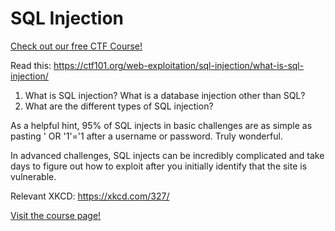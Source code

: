 # SQL Injection

[Check out our free CTF Course!](https://academy.hoppersroppers.org/mod/page/view.php?id=630)

Read this: <https://ctf101.org/web-exploitation/sql-injection/what-is-sql-injection/>

1. What is SQL injection? What is a database injection other than SQL?
2. What are the different types of SQL injection?

As a helpful hint, 95% of SQL injects in basic challenges are as simple as pasting ' OR '1'='1 after a username or password. Truly wonderful.

In advanced challenges, SQL injects can be incredibly complicated and take days to figure out how to exploit after you initially identify that the site is vulnerable.

Relevant XKCD: <https://xkcd.com/327/>

[Visit the course page!](https://academy.hoppersroppers.org/mod/assign/view.php?id=630)
